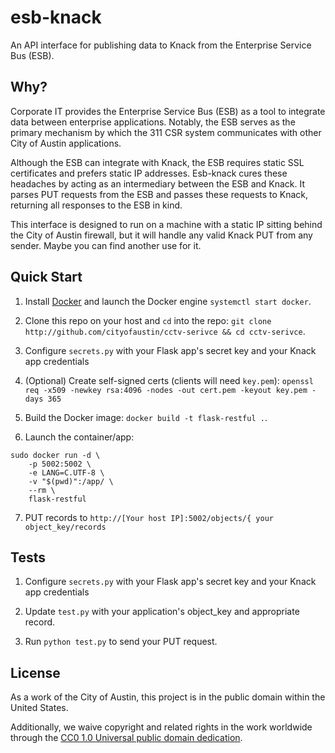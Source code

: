 #  esb-knack

An API interface for publishing data to Knack from the Enterprise Service Bus (ESB).

## Why?

Corporate IT provides the Enterprise Service Bus (ESB) as a tool to integrate data between enterprise applications. Notably, the ESB serves as the primary mechanism by which the 311 CSR system communicates with other City of Austin applications. 

Although the ESB can integrate with Knack, the ESB requires static SSL certificates and prefers static IP addresses. Esb-knack cures these headaches by acting as an intermediary between the ESB and Knack. It parses PUT requests from the ESB and passes these requests to Knack, returning all responses to the ESB in kind.

This interface is designed to run on a machine with a static IP sitting behind the City of Austin firewall, but it will handle any valid Knack PUT from any sender. Maybe you can find another use for it.

##  Quick Start

1. Install [Docker](https://docs.docker.com/) and launch the Docker engine `systemctl start docker`.

2. Clone this repo on your host and `cd` into the repo: `git clone http://github.com/cityofaustin/cctv-serivce && cd cctv-serivce`.

3. Configure `secrets.py` with your Flask app's secret key and your Knack app credentials

4. (Optional) Create self-signed certs (clients will need `key.pem`):  `openssl req -x509 -newkey rsa:4096 -nodes -out cert.pem -keyout key.pem -days 365`

5. Build the Docker image: `docker build -t flask-restful .`.

6. Launch the container/app: 

```
sudo docker run -d \
    -p 5002:5002 \
    -e LANG=C.UTF-8 \
    -v "$(pwd)":/app/ \
    --rm \
    flask-restful
```

7. PUT records to `http://[Your host IP]:5002/objects/{ your object_key/records`

## Tests

1. Configure `secrets.py` with your Flask app's secret key and your Knack app credentials

2. Update `test.py` with your application's object_key and appropriate record.

3. Run `python test.py` to send your PUT request.

## License

As a work of the City of Austin, this project is in the public domain within the United States.

Additionally, we waive copyright and related rights in the work worldwide through the [CC0 1.0 Universal public domain dedication](https://creativecommons.org/publicdomain/zero/1.0/).

